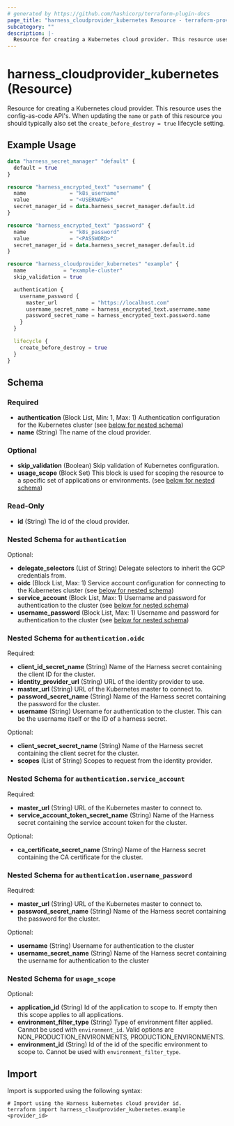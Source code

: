 ```yaml
---
# generated by https://github.com/hashicorp/terraform-plugin-docs
page_title: "harness_cloudprovider_kubernetes Resource - terraform-provider-harness"
subcategory: ""
description: |-
  Resource for creating a Kubernetes cloud provider. This resource uses the config-as-code API's. When updating the name or path of this resource you should typically also set the create_before_destroy = true lifecycle setting.
---
```


# harness_cloudprovider_kubernetes (Resource)

Resource for creating a Kubernetes cloud provider. This resource uses the config-as-code API's. When updating the `name` or `path` of this resource you should typically also set the `create_before_destroy = true` lifecycle setting.

## Example Usage

```terraform
data "harness_secret_manager" "default" {
  default = true
}

resource "harness_encrypted_text" "username" {
  name              = "k8s_username"
  value             = "<USERNAME>"
  secret_manager_id = data.harness_secret_manager.default.id
}

resource "harness_encrypted_text" "password" {
  name              = "k8s_password"
  value             = "<PASSWORD>"
  secret_manager_id = data.harness_secret_manager.default.id
}

resource "harness_cloudprovider_kubernetes" "example" {
  name            = "example-cluster"
  skip_validation = true

  authentication {
    username_password {
      master_url           = "https://localhost.com"
      username_secret_name = harness_encrypted_text.username.name
      password_secret_name = harness_encrypted_text.password.name
    }
  }

  lifecycle {
    create_before_destroy = true
  }
}
```

<!-- schema generated by tfplugindocs -->
## Schema

### Required

- **authentication** (Block List, Min: 1, Max: 1) Authentication configuration for the Kubernetes cluster (see [below for nested schema](#nestedblock--authentication))
- **name** (String) The name of the cloud provider.

### Optional

- **skip_validation** (Boolean) Skip validation of Kubernetes configuration.
- **usage_scope** (Block Set) This block is used for scoping the resource to a specific set of applications or environments. (see [below for nested schema](#nestedblock--usage_scope))

### Read-Only

- **id** (String) The id of the cloud provider.

<a id="nestedblock--authentication"></a>
### Nested Schema for `authentication`

Optional:

- **delegate_selectors** (List of String) Delegate selectors to inherit the GCP credentials from.
- **oidc** (Block List, Max: 1) Service account configuration for connecting to the Kubernetes cluster (see [below for nested schema](#nestedblock--authentication--oidc))
- **service_account** (Block List, Max: 1) Username and password for authentication to the cluster (see [below for nested schema](#nestedblock--authentication--service_account))
- **username_password** (Block List, Max: 1) Username and password for authentication to the cluster (see [below for nested schema](#nestedblock--authentication--username_password))

<a id="nestedblock--authentication--oidc"></a>
### Nested Schema for `authentication.oidc`

Required:

- **client_id_secret_name** (String) Name of the Harness secret containing the client ID for the cluster.
- **identity_provider_url** (String) URL of the identity provider to use.
- **master_url** (String) URL of the Kubernetes master to connect to.
- **password_secret_name** (String) Name of the Harness secret containing the password for the cluster.
- **username** (String) Username for authentication to the cluster. This can be the username itself or the ID of a harness secret.

Optional:

- **client_secret_secret_name** (String) Name of the Harness secret containing the client secret for the cluster.
- **scopes** (List of String) Scopes to request from the identity provider.


<a id="nestedblock--authentication--service_account"></a>
### Nested Schema for `authentication.service_account`

Required:

- **master_url** (String) URL of the Kubernetes master to connect to.
- **service_account_token_secret_name** (String) Name of the Harness secret containing the service account token for the cluster.

Optional:

- **ca_certificate_secret_name** (String) Name of the Harness secret containing the CA certificate for the cluster.


<a id="nestedblock--authentication--username_password"></a>
### Nested Schema for `authentication.username_password`

Required:

- **master_url** (String) URL of the Kubernetes master to connect to.
- **password_secret_name** (String) Name of the Harness secret containing the password for the cluster.

Optional:

- **username** (String) Username for authentication to the cluster
- **username_secret_name** (String) Name of the Harness secret containing the username for authentication to the cluster



<a id="nestedblock--usage_scope"></a>
### Nested Schema for `usage_scope`

Optional:

- **application_id** (String) Id of the application to scope to. If empty then this scope applies to all applications.
- **environment_filter_type** (String) Type of environment filter applied. Cannot be used with `environment_id`. Valid options are NON_PRODUCTION_ENVIRONMENTS, PRODUCTION_ENVIRONMENTS.
- **environment_id** (String) Id of the id of the specific environment to scope to. Cannot be used with `environment_filter_type`.

## Import

Import is supported using the following syntax:

```shell
# Import using the Harness kubernetes cloud provider id.
terraform import harness_cloudprovider_kubernetes.example <provider_id>
```
